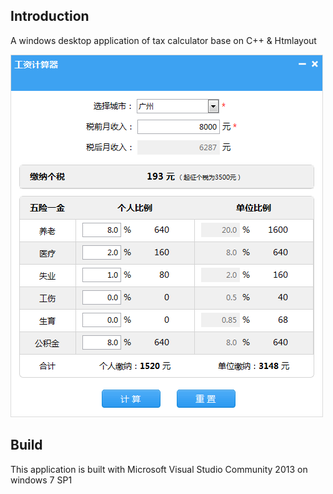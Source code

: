 Introduction
------------
A windows desktop application of tax calculator base on C++ &amp; Htmlayout

![image](doc/snapshot20150601140946.png)

Build
------------
This application is built with Microsoft Visual Studio Community 2013 on windows 7 SP1

